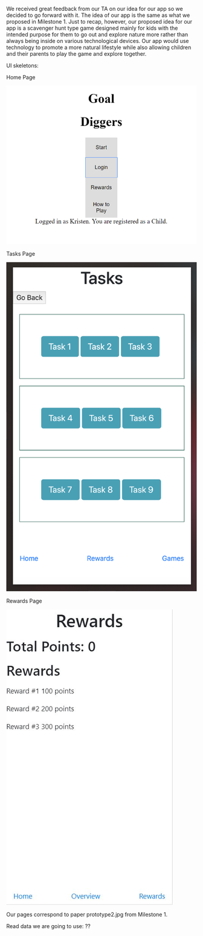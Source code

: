 We received great feedback from our TA on our idea for our app so we decided to go forward with it. The idea of our app is the same as what we proposed in Milestone 1. Just to recap, however, our proposed idea for our app is a scavenger hunt type game designed mainly for kids with the intended purpose for them to go out and explore nature more rather than always being inside on various technological devices. Our app would use technology to promote a more natural lifestyle while also allowing children and their parents to play the game and explore together.


UI skeletons:

Home Page

![Home Page](HomeWithLogin.PNG)

Tasks Page


![Tasks Page](TasksPage.jpg)

Rewards Page

![Rewards Page](Rewards.JPG)




Our pages correspond to paper prototype2.jpg from Milestone 1. 

Read data we are going to use: ??

